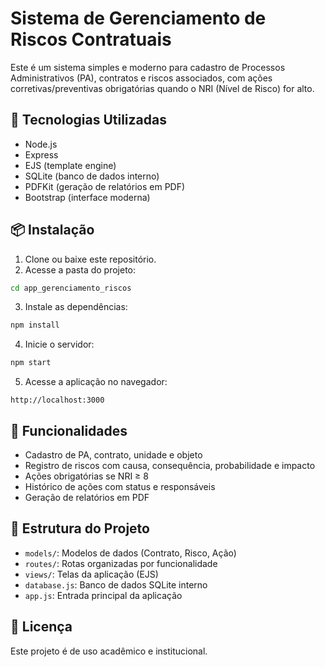
# Sistema de Gerenciamento de Riscos Contratuais

Este é um sistema simples e moderno para cadastro de Processos Administrativos (PA), contratos e riscos associados, com ações corretivas/preventivas obrigatórias quando o NRI (Nível de Risco) for alto.

## 🚀 Tecnologias Utilizadas
- Node.js
- Express
- EJS (template engine)
- SQLite (banco de dados interno)
- PDFKit (geração de relatórios em PDF)
- Bootstrap (interface moderna)

## 📦 Instalação

1. Clone ou baixe este repositório.
2. Acesse a pasta do projeto:

```bash
cd app_gerenciamento_riscos
```

3. Instale as dependências:

```bash
npm install
```

4. Inicie o servidor:

```bash
npm start
```

5. Acesse a aplicação no navegador:

```
http://localhost:3000
```

## 🧠 Funcionalidades

- Cadastro de PA, contrato, unidade e objeto
- Registro de riscos com causa, consequência, probabilidade e impacto
- Ações obrigatórias se NRI ≥ 8
- Histórico de ações com status e responsáveis
- Geração de relatórios em PDF

## 📁 Estrutura do Projeto

- `models/`: Modelos de dados (Contrato, Risco, Ação)
- `routes/`: Rotas organizadas por funcionalidade
- `views/`: Telas da aplicação (EJS)
- `database.js`: Banco de dados SQLite interno
- `app.js`: Entrada principal da aplicação

## 📄 Licença

Este projeto é de uso acadêmico e institucional.
